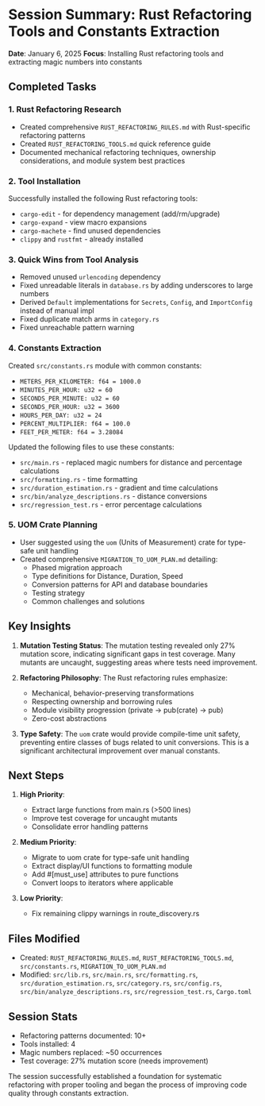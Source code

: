 # Session Summary: Rust Refactoring Tools and Constants Extraction

**Date**: January 6, 2025
**Focus**: Installing Rust refactoring tools and extracting magic numbers into constants

## Completed Tasks

### 1. Rust Refactoring Research
- Created comprehensive `RUST_REFACTORING_RULES.md` with Rust-specific refactoring patterns
- Created `RUST_REFACTORING_TOOLS.md` quick reference guide
- Documented mechanical refactoring techniques, ownership considerations, and module system best practices

### 2. Tool Installation
Successfully installed the following Rust refactoring tools:
- `cargo-edit` - for dependency management (add/rm/upgrade)
- `cargo-expand` - view macro expansions
- `cargo-machete` - find unused dependencies
- `clippy` and `rustfmt` - already installed

### 3. Quick Wins from Tool Analysis
- Removed unused `urlencoding` dependency
- Fixed unreadable literals in `database.rs` by adding underscores to large numbers
- Derived `Default` implementations for `Secrets`, `Config`, and `ImportConfig` instead of manual impl
- Fixed duplicate match arms in `category.rs`
- Fixed unreachable pattern warning

### 4. Constants Extraction
Created `src/constants.rs` module with common constants:
- `METERS_PER_KILOMETER: f64 = 1000.0`
- `MINUTES_PER_HOUR: u32 = 60`
- `SECONDS_PER_MINUTE: u32 = 60`
- `SECONDS_PER_HOUR: u32 = 3600`
- `HOURS_PER_DAY: u32 = 24`
- `PERCENT_MULTIPLIER: f64 = 100.0`
- `FEET_PER_METER: f64 = 3.28084`

Updated the following files to use these constants:
- `src/main.rs` - replaced magic numbers for distance and percentage calculations
- `src/formatting.rs` - time formatting
- `src/duration_estimation.rs` - gradient and time calculations
- `src/bin/analyze_descriptions.rs` - distance conversions
- `src/regression_test.rs` - error percentage calculations

### 5. UOM Crate Planning
- User suggested using the `uom` (Units of Measurement) crate for type-safe unit handling
- Created comprehensive `MIGRATION_TO_UOM_PLAN.md` detailing:
  - Phased migration approach
  - Type definitions for Distance, Duration, Speed
  - Conversion patterns for API and database boundaries
  - Testing strategy
  - Common challenges and solutions

## Key Insights

1. **Mutation Testing Status**: The mutation testing revealed only 27% mutation score, indicating significant gaps in test coverage. Many mutants are uncaught, suggesting areas where tests need improvement.

2. **Refactoring Philosophy**: The Rust refactoring rules emphasize:
   - Mechanical, behavior-preserving transformations
   - Respecting ownership and borrowing rules
   - Module visibility progression (private → pub(crate) → pub)
   - Zero-cost abstractions

3. **Type Safety**: The `uom` crate would provide compile-time unit safety, preventing entire classes of bugs related to unit conversions. This is a significant architectural improvement over manual constants.

## Next Steps

1. **High Priority**:
   - Extract large functions from main.rs (>500 lines)
   - Improve test coverage for uncaught mutants
   - Consolidate error handling patterns

2. **Medium Priority**:
   - Migrate to uom crate for type-safe unit handling
   - Extract display/UI functions to formatting module
   - Add #[must_use] attributes to pure functions
   - Convert loops to iterators where applicable

3. **Low Priority**:
   - Fix remaining clippy warnings in route_discovery.rs

## Files Modified
- Created: `RUST_REFACTORING_RULES.md`, `RUST_REFACTORING_TOOLS.md`, `src/constants.rs`, `MIGRATION_TO_UOM_PLAN.md`
- Modified: `src/lib.rs`, `src/main.rs`, `src/formatting.rs`, `src/duration_estimation.rs`, `src/category.rs`, `src/config.rs`, `src/bin/analyze_descriptions.rs`, `src/regression_test.rs`, `Cargo.toml`

## Session Stats
- Refactoring patterns documented: 10+
- Tools installed: 4
- Magic numbers replaced: ~50 occurrences
- Test coverage: 27% mutation score (needs improvement)

The session successfully established a foundation for systematic refactoring with proper tooling and began the process of improving code quality through constants extraction.